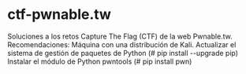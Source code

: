 # ctf-pwnable.tw
Soluciones a los retos Capture The Flag (CTF) de la web Pwnable.tw.
Recomendaciones:
Máquina con una distribución de Kali.
Actualizar el sistema de gestión de paquetes de Python (# pip install --upgrade pip)
Instalar el módulo de Python pwntools (# pip install pwn)

